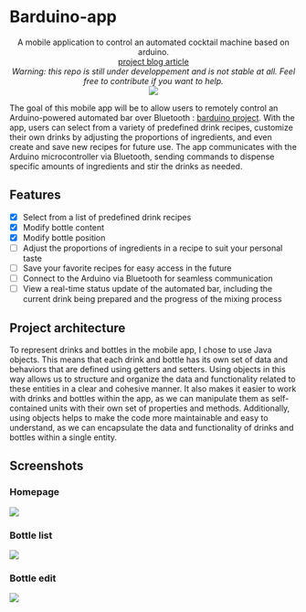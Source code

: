 # Barduino-app
<p align="center">
  A mobile application to control an automated cocktail machine based on arduino.
  <br>
    <a href="https://hippie.cat/post/Project/arduino-cocktail-bar">project blog article</a>
  <br>
  <i>
    Warning: this repo is still under developpement and is not stable at all. Feel free to contribute if you want to help.
  </i>
  <br>
  <a href="https://twitter.com/intent/follow?screen_name=hiippiiie" title="Follow"><img src="https://img.shields.io/twitter/follow/hiippiiie?label=hiippiiie&style=social"></a>
  <br>
</p>


The goal of this mobile app will be to allow users to remotely control an Arduino-powered automated bar over Bluetooth : [barduino project](https://github.com/hippiiee/barduino).
With the app, users can select from a variety of predefined drink recipes, customize their own drinks by adjusting the proportions of ingredients, and even create and save new recipes for future use. The app communicates with the Arduino microcontroller via Bluetooth, sending commands to dispense specific amounts of ingredients and stir the drinks as needed.

## Features

- [x] Select from a list of predefined drink recipes
- [x] Modify bottle content
- [x] Modify bottle position
- [ ] Adjust the proportions of ingredients in a recipe to suit your personal taste
- [ ] Save your favorite recipes for easy access in the future
- [ ] Connect to the Arduino via Bluetooth for seamless communication
- [ ] View a real-time status update of the automated bar, including the current drink being prepared and the progress of the mixing process

## Project architecture

To represent drinks and bottles in the mobile app, I chose to use Java objects. This means that each drink and bottle has its own set of data and behaviors that are defined using getters and setters. Using objects in this way allows us to structure and organize the data and functionality related to these entities in a clear and cohesive manner. It also makes it easier to work with drinks and bottles within the app, as we can manipulate them as self-contained units with their own set of properties and methods. Additionally, using objects helps to make the code more maintainable and easy to understand, as we can encapsulate the data and functionality of drinks and bottles within a single entity.

## Screenshots

### Homepage
![](images/home.png)

### Bottle list
![](images/bottle_list.png)

### Bottle edit
![](images/bottle_edit.png)
